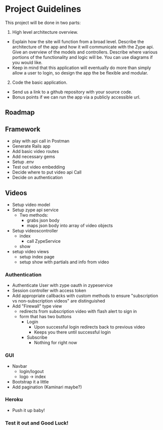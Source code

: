 Project Guidelines
=====================

This project will be done in two parts:

1. High level architecture overview.
  * Explain how the site will function from a broad level. Describe the architecture of
the app and how it will communicate with the Zype api. Give an overview of the models and controllers. Describe where various portions of the functionality and logic will be. You can use diagrams if you would like.
  * Keep in mind that this application will eventually do more than simply allow a user to login, so design the app the be flexible and modular.
2. Code the basic application.
  * Send us a link to a github repository with your source code.
  * Bonus points if we can run the app via a publicly accessible url.

Roadmap
-------
## Framework
  * play with api call in Postman
  * Generate Rails app
  * Add basic video routes
  * Add necessary gems
  * Setup .env
  * Test out video embedding
  * Decide where to put video api Call
  * Decide on authentication

## Videos
  * Setup video model
  * Setup zype api service
    * Two methods:
      * grabs json body
      * maps json body into array of video objects
  * Setup videoscontroller
    * index
      * call ZypeService
    * show
  * setup video views
    * setup index page
    * setup show with partials and info from video

### Authentication
  * Authenticate User with zype oauth in zypeservice
  * Session controller with access token
  * Add appropriate callbacks with custom methods to ensure "subscription vs non-subscription videos" are distinguished
  * Add "Firewall" type view
    * redirects from subscription video with flash alert to sign in
    * form that has two buttons
      * Login
        * Upon successful login redirects back to previous video
        * Keeps you there until successful login
      * Subscribe
        * Nothing for right now

### GUI
  * Navbar
    * login/logout
    * logo -> index
  * Bootstrap it a little
  * Add pagination (Kaminari maybe?)

### Heroku
  * Push it up baby!

### Test it out and Good Luck!
